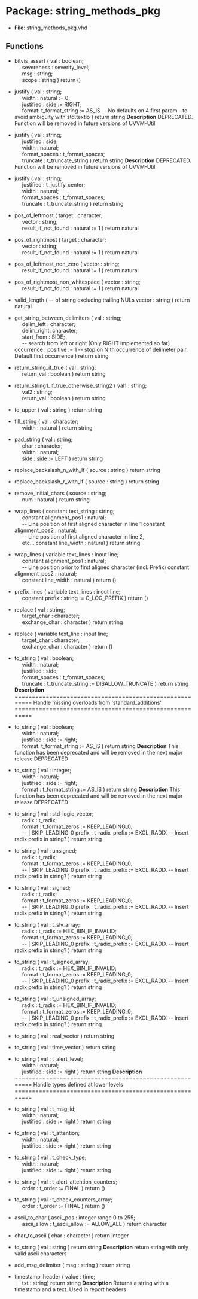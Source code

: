 # Package: string_methods_pkg

- **File**: string_methods_pkg.vhd
## Functions
- bitvis_assert <font id="function_arguments">( val        : boolean;<br><span style="padding-left:20px"> severeness : severity_level;<br><span style="padding-left:20px"> msg        : string;<br><span style="padding-left:20px"> scope      : string ) </font> <font id="function_return">return ()</font>
- justify <font id="function_arguments">( val       : string;<br><span style="padding-left:20px"> width     : natural := 0;<br><span style="padding-left:20px"> justified : side := RIGHT;<br><span style="padding-left:20px"> format: t_format_string := AS_IS -- No defaults on 4 first param - to avoid ambiguity with std.textio ) </font> <font id="function_return">return string </font>
**Description**
 DEPRECATED.
 Function will be removed in future versions of UVVM-Util

- justify <font id="function_arguments">( val             : string;<br><span style="padding-left:20px"> justified       : side;<br><span style="padding-left:20px"> width           : natural;<br><span style="padding-left:20px"> format_spaces   : t_format_spaces;<br><span style="padding-left:20px"> truncate        : t_truncate_string ) </font> <font id="function_return">return string </font>
**Description**
 DEPRECATED.
 Function will be removed in future versions of UVVM-Util

- justify <font id="function_arguments">( val             : string;<br><span style="padding-left:20px"> justified       : t_justify_center;<br><span style="padding-left:20px"> width           : natural;<br><span style="padding-left:20px"> format_spaces   : t_format_spaces;<br><span style="padding-left:20px"> truncate        : t_truncate_string ) </font> <font id="function_return">return string </font>
- pos_of_leftmost <font id="function_arguments">( target              : character;<br><span style="padding-left:20px"> vector              : string;<br><span style="padding-left:20px"> result_if_not_found : natural := 1 ) </font> <font id="function_return">return natural </font>
- pos_of_rightmost <font id="function_arguments">( target              : character;<br><span style="padding-left:20px"> vector              : string;<br><span style="padding-left:20px"> result_if_not_found : natural := 1 ) </font> <font id="function_return">return natural </font>
- pos_of_leftmost_non_zero <font id="function_arguments">( vector              : string;<br><span style="padding-left:20px"> result_if_not_found : natural := 1 ) </font> <font id="function_return">return natural </font>
- pos_of_rightmost_non_whitespace <font id="function_arguments">( vector              : string;<br><span style="padding-left:20px"> result_if_not_found : natural := 1 ) </font> <font id="function_return">return natural </font>
- valid_length <font id="function_arguments">(    -- of string excluding trailing NULs vector              : string ) </font> <font id="function_return">return natural </font>
- get_string_between_delimiters <font id="function_arguments">( val        : string;<br><span style="padding-left:20px"> delim_left : character;<br><span style="padding-left:20px"> delim_right: character;<br><span style="padding-left:20px"> start_from : SIDE;<br><span style="padding-left:20px">          -- search from left or right  (Only RIGHT implemented so far) occurrence  : positive := 1 -- stop on N'th occurrence of delimeter pair. Default first occurrence ) </font> <font id="function_return">return string </font>
- return_string_if_true <font id="function_arguments">( val        : string;<br><span style="padding-left:20px"> return_val : boolean ) </font> <font id="function_return">return string </font>
- return_string1_if_true_otherwise_string2 <font id="function_arguments">( val1        : string;<br><span style="padding-left:20px"> val2        : string;<br><span style="padding-left:20px"> return_val : boolean ) </font> <font id="function_return">return string </font>
- to_upper <font id="function_arguments">( val  : string ) </font> <font id="function_return">return string </font>
- fill_string <font id="function_arguments">( val       : character;<br><span style="padding-left:20px"> width     : natural ) </font> <font id="function_return">return string </font>
- pad_string <font id="function_arguments">( val   : string;<br><span style="padding-left:20px"> char  : character;<br><span style="padding-left:20px"> width : natural;<br><span style="padding-left:20px"> side  : side := LEFT ) </font> <font id="function_return">return string </font>
- replace_backslash_n_with_lf <font id="function_arguments">( source : string ) </font> <font id="function_return">return string </font>
- replace_backslash_r_with_lf <font id="function_arguments">( source : string ) </font> <font id="function_return">return string </font>
- remove_initial_chars <font id="function_arguments">( source : string;<br><span style="padding-left:20px"> num    : natural ) </font> <font id="function_return">return string </font>
- wrap_lines <font id="function_arguments">( constant text_string     : string;<br><span style="padding-left:20px"> constant alignment_pos1  : natural;<br><span style="padding-left:20px">  -- Line position of first aligned character in line 1 constant alignment_pos2  : natural;<br><span style="padding-left:20px">  -- Line position of first aligned character in line 2,<br><span style="padding-left:20px"> etc... constant line_width      : natural ) </font> <font id="function_return">return string </font>
- wrap_lines <font id="function_arguments">( variable text_lines      : inout line;<br><span style="padding-left:20px"> constant alignment_pos1  : natural;<br><span style="padding-left:20px">  -- Line position prior to first aligned character (incl. Prefix) constant alignment_pos2  : natural;<br><span style="padding-left:20px"> constant line_width      : natural ) </font> <font id="function_return">return ()</font>
- prefix_lines <font id="function_arguments">( variable text_lines  : inout line;<br><span style="padding-left:20px"> constant prefix      : string := C_LOG_PREFIX ) </font> <font id="function_return">return ()</font>
- replace <font id="function_arguments">( val           : string;<br><span style="padding-left:20px"> target_char   : character;<br><span style="padding-left:20px"> exchange_char : character ) </font> <font id="function_return">return string </font>
- replace <font id="function_arguments">( variable text_line : inout line;<br><span style="padding-left:20px"> target_char        : character;<br><span style="padding-left:20px"> exchange_char      : character ) </font> <font id="function_return">return ()</font>
- to_string <font id="function_arguments">( val             : boolean;<br><span style="padding-left:20px"> width           : natural;<br><span style="padding-left:20px"> justified       : side;<br><span style="padding-left:20px"> format_spaces   : t_format_spaces;<br><span style="padding-left:20px"> truncate        : t_truncate_string := DISALLOW_TRUNCATE ) </font> <font id="function_return">return string </font>
**Description**
========================================================
 Handle missing overloads from 'standard_additions'
========================================================

- to_string <font id="function_arguments">( val       : boolean;<br><span style="padding-left:20px"> width     : natural;<br><span style="padding-left:20px"> justified : side        := right;<br><span style="padding-left:20px"> format: t_format_string := AS_IS ) </font> <font id="function_return">return string </font>
**Description**
 This function has been deprecated and will be removed in the next major release
 DEPRECATED

- to_string <font id="function_arguments">( val       : integer;<br><span style="padding-left:20px"> width     : natural;<br><span style="padding-left:20px"> justified : side            := right;<br><span style="padding-left:20px"> format    : t_format_string := AS_IS ) </font> <font id="function_return">return string </font>
**Description**
 This function has been deprecated and will be removed in the next major release
 DEPRECATED

- to_string <font id="function_arguments">( val     : std_logic_vector;<br><span style="padding-left:20px"> radix   : t_radix;<br><span style="padding-left:20px"> format  : t_format_zeros := KEEP_LEADING_0;<br><span style="padding-left:20px">  -- | SKIP_LEADING_0 prefix  : t_radix_prefix := EXCL_RADIX -- Insert radix prefix in string? ) </font> <font id="function_return">return string </font>
- to_string <font id="function_arguments">( val     : unsigned;<br><span style="padding-left:20px"> radix   : t_radix;<br><span style="padding-left:20px"> format  : t_format_zeros := KEEP_LEADING_0;<br><span style="padding-left:20px">  -- | SKIP_LEADING_0 prefix  : t_radix_prefix := EXCL_RADIX -- Insert radix prefix in string? ) </font> <font id="function_return">return string </font>
- to_string <font id="function_arguments">( val     : signed;<br><span style="padding-left:20px"> radix   : t_radix;<br><span style="padding-left:20px"> format  : t_format_zeros := KEEP_LEADING_0;<br><span style="padding-left:20px">  -- | SKIP_LEADING_0 prefix  : t_radix_prefix := EXCL_RADIX -- Insert radix prefix in string? ) </font> <font id="function_return">return string </font>
- to_string <font id="function_arguments">( val     : t_slv_array;<br><span style="padding-left:20px"> radix   : t_radix        := HEX_BIN_IF_INVALID;<br><span style="padding-left:20px"> format  : t_format_zeros := KEEP_LEADING_0;<br><span style="padding-left:20px">  -- | SKIP_LEADING_0 prefix  : t_radix_prefix := EXCL_RADIX -- Insert radix prefix in string? ) </font> <font id="function_return">return string </font>
- to_string <font id="function_arguments">( val     : t_signed_array;<br><span style="padding-left:20px"> radix   : t_radix        := HEX_BIN_IF_INVALID;<br><span style="padding-left:20px"> format  : t_format_zeros := KEEP_LEADING_0;<br><span style="padding-left:20px">  -- | SKIP_LEADING_0 prefix  : t_radix_prefix := EXCL_RADIX -- Insert radix prefix in string? ) </font> <font id="function_return">return string </font>
- to_string <font id="function_arguments">( val     : t_unsigned_array;<br><span style="padding-left:20px"> radix   : t_radix        := HEX_BIN_IF_INVALID;<br><span style="padding-left:20px"> format  : t_format_zeros := KEEP_LEADING_0;<br><span style="padding-left:20px">  -- | SKIP_LEADING_0 prefix  : t_radix_prefix := EXCL_RADIX -- Insert radix prefix in string? ) </font> <font id="function_return">return string </font>
- to_string <font id="function_arguments">( val     : real_vector ) </font> <font id="function_return">return string </font>
- to_string <font id="function_arguments">( val     : time_vector ) </font> <font id="function_return">return string </font>
- to_string <font id="function_arguments">( val       : t_alert_level;<br><span style="padding-left:20px"> width     : natural;<br><span style="padding-left:20px"> justified : side    := right ) </font> <font id="function_return">return string </font>
**Description**
========================================================
 Handle types defined at lower levels
========================================================

- to_string <font id="function_arguments">( val       : t_msg_id;<br><span style="padding-left:20px"> width     : natural;<br><span style="padding-left:20px"> justified : side    := right ) </font> <font id="function_return">return string </font>
- to_string <font id="function_arguments">( val       : t_attention;<br><span style="padding-left:20px"> width     : natural;<br><span style="padding-left:20px"> justified : side    := right ) </font> <font id="function_return">return string </font>
- to_string <font id="function_arguments">( val       : t_check_type;<br><span style="padding-left:20px"> width     : natural;<br><span style="padding-left:20px"> justified : side    := right ) </font> <font id="function_return">return string </font>
- to_string <font id="function_arguments">( val   : t_alert_attention_counters;<br><span style="padding-left:20px"> order : t_order := FINAL ) </font> <font id="function_return">return ()</font>
- to_string <font id="function_arguments">( val   : t_check_counters_array;<br><span style="padding-left:20px"> order : t_order := FINAL ) </font> <font id="function_return">return ()</font>
- ascii_to_char <font id="function_arguments">( ascii_pos   : integer range 0 to 255;<br><span style="padding-left:20px"> ascii_allow : t_ascii_allow := ALLOW_ALL ) </font> <font id="function_return">return character </font>
- char_to_ascii <font id="function_arguments">( char   : character ) </font> <font id="function_return">return integer </font>
- to_string <font id="function_arguments">( val : string ) </font> <font id="function_return">return string </font>
**Description**
 return string with only valid ascii characters

- add_msg_delimiter <font id="function_arguments">( msg : string ) </font> <font id="function_return">return string </font>
- timestamp_header <font id="function_arguments">( value : time;<br><span style="padding-left:20px"> txt   : string) </font> <font id="function_return">return string </font>
**Description**
 Returns a string with a timestamp and a text. Used in report headers

